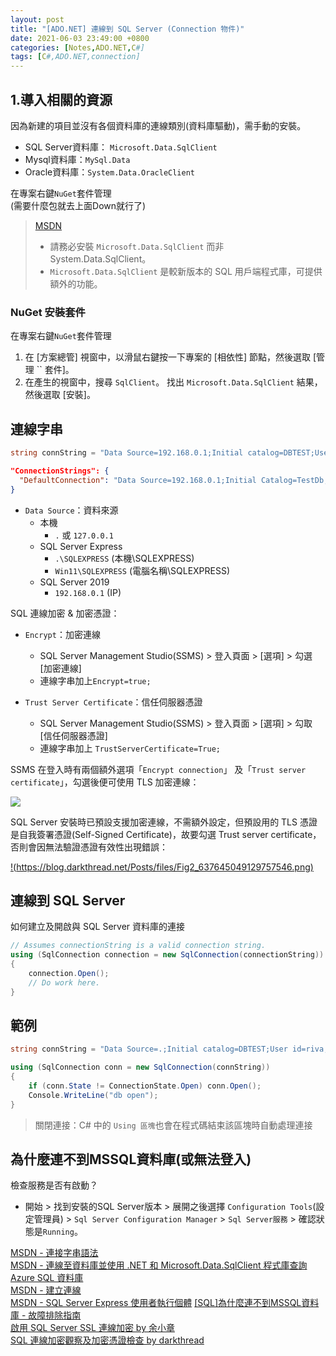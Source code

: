 ```yaml
---
layout: post
title: "[ADO.NET] 連線到 SQL Server (Connection 物件)"
date: 2021-06-03 23:49:00 +0800
categories: [Notes,ADO.NET,C#]
tags: [C#,ADO.NET,connection]
---
```



## 1.導​​入相關的資源

因為新建的項目並沒有各個資料庫的連線類別(資料庫驅動)，需手動的安裝。   

- SQL Server資料庫： `Microsoft.Data.SqlClient`
- Mysql資料庫：`MySql.Data`
- Oracle資料庫：`System.Data.OracleClient`

在專案右鍵`NuGet`套件管理       
(需要什麼包就去上面Down就行了)

> [MSDN](https://learn.microsoft.com/zh-tw/azure/azure-sql/database/azure-sql-dotnet-quickstart?view=azuresql&tabs=visual-studio%2Cpasswordless%2Cservice-connector%2Cportal)
> - 請務必安裝 `Microsoft.Data.SqlClient` 而非 System.Data.SqlClient。        
> - `Microsoft.Data.SqlClient` 是較新版本的 SQL 用戶端程式庫，可提供額外的功能。

### NuGet 安裝套件

在專案右鍵`NuGet`套件管理

1. 在 [方案總管] 視窗中，以滑鼠右鍵按一下專案的 [相依性] 節點，然後選取 [管理 `` 套件]。
2. 在產生的視窗中，搜尋 `SqlClient`。 找出 `Microsoft.Data.SqlClient` 結果，然後選取 [安裝]。


## 連線字串

```c#
string connString = "Data Source=192.168.0.1;Initial catalog=DBTEST;User id=riva;Password=1234;Encrypt=true;TrustServerCertificate=True;"
```

```json
"ConnectionStrings": {
  "DefaultConnection": "Data Source=192.168.0.1;Initial Catalog=TestDb;User ID=riva;Password=1234;Encrypt=true;TrustServerCertificate=True;"
}
```

- `Data Source`：資料來源
    - 本機
        - `.` 或 `127.0.0.1`
    - SQL Server Express
        - `.\SQLEXPRESS` (本機\SQLEXPRESS)
        - `Win11\SQLEXPRESS` (電腦名稱\SQLEXPRESS)
    - SQL Server 2019
        - `192.168.0.1` (IP)

SQL 連線加密 & 加密憑證：

- `Encrypt`：加密連線
    - SQL Server Management Studio(SSMS) > 登入頁面 > [選項] > 勾選 [加密連線]
    - 連線字串加上`Encrypt=true;`       

- `Trust Server Certificate`：信任伺服器憑證
    - SQL Server Management Studio(SSMS) > 登入頁面 > [選項] > 勾取  [信任伺服器憑證]
    - 連線字串加上 `TrustServerCertificate=True;` 


SSMS 在登入時有兩個額外選項「`Encrypt connection`」 及「`Trust server certificate`」，勾選後便可使用 TLS 加密連線：

[![](https://blog.darkthread.net/Posts/files/Fig1_637645049129082748.png)](https://blog.darkthread.net/Posts/files/Fig1_637645049129082748.png)     

SQL Server 安裝時已預設支援加密連線，不需額外設定，但預設用的 TLS 憑證是自我簽署憑證(Self-Signed Certificate)，故要勾選 Trust server certificate，否則會因無法驗證憑證有效性出現錯誤：      

[!(https://blog.darkthread.net/Posts/files/Fig2_637645049129757546.png)](https://blog.darkthread.net/Posts/files/Fig2_637645049129757546.png)

## 連線到 SQL Server

如何建立及開啟與 SQL Server 資料庫的連接

```c#
// Assumes connectionString is a valid connection string.  
using (SqlConnection connection = new SqlConnection(connectionString))  
{  
    connection.Open();  
    // Do work here.  
}
```


## 範例

```c#
string connString = "Data Source=.;Initial catalog=DBTEST;User id=riva;Password=1234;Trust Server Certificate=True";

using (SqlConnection conn = new SqlConnection(connString))
{
    if (conn.State != ConnectionState.Open) conn.Open();
    Console.WriteLine("db open");
}
```

> 關閉連接：C# 中的 `Using 區塊`也會在程式碼結束該區塊時自動處理連接


## 為什麼連不到MSSQL資料庫(或無法登入)

檢查服務是否有啟動？      

- 開始 > 找到安裝的SQL Server版本 > 展開之後選擇 `Configuration Tools`(設定管理員) > `Sql Server Configuration Manager` > `Sql Server服務` > 確認狀態是`Running`。


[MSDN - 連接字串語法](https://learn.microsoft.com/zh-tw/sql/connect/ado-net/connection-string-syntax?view=sql-server-ver16)     
[MSDN - 連線至資料庫並使用 .NET 和 Microsoft.Data.SqlClient 程式庫查詢 Azure SQL 資料庫](https://learn.microsoft.com/zh-tw/azure/azure-sql/database/azure-sql-dotnet-quickstart?view=azuresql&tabs=visual-studio%2Cpasswordless%2Cservice-connector%2Cportal)     
[MSDN - 建立連線](https://learn.microsoft.com/zh-tw/dotnet/framework/data/adonet/establishing-the-connection)   
[MSDN - SQL Server Express 使用者執行個體](https://learn.microsoft.com/zh-tw/dotnet/framework/data/adonet/sql/sql-server-express-user-instances)
[[SQL]為什麼連不到MSSQL資料庫 - 故障排除指南](https://blog.alantsai.net/posts/2017/11/sql-troubleshooting-guide-mssql-connection-problem)     
[啟用 SQL Server SSL 連線加密  by 余小章](https://dotblogs.azurewebsites.net/yc421206/2019/05/23/enable_sql_server_ssl_connection_encrypt)     
[SQL 連線加密觀察及加密憑證檢查  by darkthread](https://blog.darkthread.net/blog/view-sql-encrypt-certificate/)

